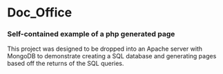 # Doc_Office
### Self-contained example of a php generated page

This project was designed to be dropped into an Apache server with MongoDB to demonstrate creating a SQL database and generating pages based off the returns of the SQL queries.
